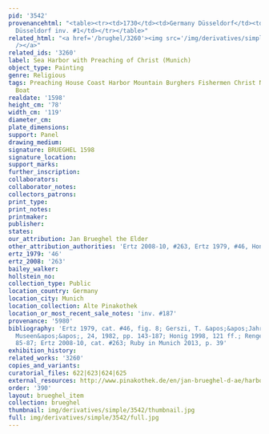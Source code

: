 ```yaml
---
pid: '3542'
provenancehtml: "<table><tr><td>1730</td><td>Germany Düsseldorf</td><td>From Galerie
  Düsseldorf inv. #1</td></tr></table>"
related_html: "<a href='/brughel/3260'><img src='/img/derivatives/simple/3260/thumbnail.jpg'
  /></a>"
related_ids: '3260'
label: Sea Harbor with Preaching of Christ (Munich)
object_type: Painting
genre: Religious
tags: Preaching House Coast Harbor Mountain Burghers Fishermen Christ New_Testament
  Boat
realdate: '1598'
height_cm: '78'
width_cm: '119'
diameter_cm:
plate_dimensions:
support: Panel
drawing_medium:
signature: BRUEGHEL 1598
signature_location:
support_marks:
further_inscription:
collaborators:
collaborator_notes:
collectors_patrons:
print_type:
print_notes:
printmaker:
publisher:
states:
our_attribution: Jan Brueghel the Elder
other_attribution_authorities: 'Ertz 2008-10, #263, Ertz 1979, #46, Honig database'
ertz_1979: '46'
ertz_2008: '263'
bailey_walker:
hollstein_no:
collection_type: Public
location_country: Germany
location_city: Munich
location_collection: Alte Pinakothek
location_or_most_recent_sale_notes: 'inv. #187'
provenance: '5980'
bibliography: 'Ertz 1979, cat. #46, fig. 8; Gerszi, T. &apos;&apos;Jahrbuch der Berliner
  Museen&apos;&apos;, 24, 1982, pp. 143-187; Honig 1998, 121 ff.; Renger/Denk 2002,
  85-87; Ertz 2008-10, cat. #263; Ruby in Munich 2013, p. 39'
exhibition_history:
related_works: '3260'
copies_and_variants:
curatorial_files: 622|623|624|625
external_resources: http://www.pinakothek.de/en/jan-brueghel-d-ae/harbour-scene-christ-preaching
order: '390'
layout: brueghel_item
collection: brueghel
thumbnail: img/derivatives/simple/3542/thumbnail.jpg
full: img/derivatives/simple/3542/full.jpg
---
```

